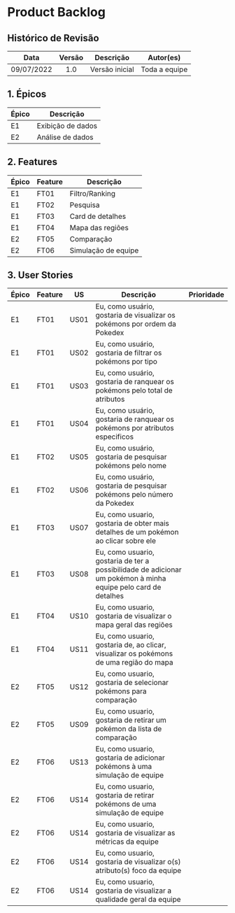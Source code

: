# Product Backlog

## Histórico de Revisão

| Data | Versão | Descrição | Autor(es) |
|:----------:|:--------:|:----------------------:|:---------------------------:|
09/07/2022 | 1.0 | Versão inicial | Toda a equipe

## 1. Épicos
Épico|Descrição
-|-
E1|Exibição de dados
E2|Análise de dados

## 2. Features
Épico|Feature|Descrição
-|-|-
E1|FT01|Filtro/Ranking
E1|FT02|Pesquisa
E1|FT03|Card de detalhes
E1|FT04|Mapa das regiões
E2|FT05|Comparação
E2|FT06|Simulação de equipe

## 3. User Stories
Épico|Feature|US|Descrição|Prioridade
-|-|-|-|-
E1|FT01|US01|Eu, como usuário, gostaria de visualizar os pokémons por ordem da Pokedex | 
E1|FT01|US02|Eu, como usuário, gostaria de filtrar os pokémons por tipo|
E1|FT01|US03|Eu, como usuário, gostaria de ranquear os pokémons pelo total de atributos|
E1|FT01|US04|Eu, como usuário, gostaria de ranquear os pokémons por atributos especificos|
E1|FT02|US05|Eu, como usuário, gostaria de pesquisar pokémons pelo nome|
E1|FT02|US06|Eu, como usuário, gostaria de pesquisar pokémons pelo número da Pokedex|
E1|FT03|US07|Eu, como usuario, gostaria de obter mais detalhes de um pokémon ao clicar sobre ele|
E1|FT03|US08|Eu, como usuario, gostaria de ter a possibilidade de adicionar um pokémon à minha equipe pelo card de detalhes|
E1|FT04|US10|Eu, como usuario, gostaria de visualizar o mapa geral das regiões|
E1|FT04|US11|Eu, como usuario, gostaria de, ao clicar, visualizar os pokémons de uma região do mapa |
E2|FT05|US12|Eu, como usuario, gostaria de selecionar pokémons para comparação|
E2|FT05|US09|Eu, como usuario, gostaria de retirar um pokémon da lista de comparação|
E2|FT06|US13|Eu, como usuario, gostaria de adicionar pokémons à uma simulação de equipe|
E2|FT06|US14|Eu, como usuario, gostaria de retirar pokémons de uma simulação de equipe|
E2|FT06|US14|Eu, como usuario, gostaria de visualizar as métricas da equipe|
E2|FT06|US14|Eu, como usuario, gostaria de visualizar o(s) atributo(s) foco da equipe|
E2|FT06|US14|Eu, como usuario, gostaria de visualizar a qualidade geral da equipe|
